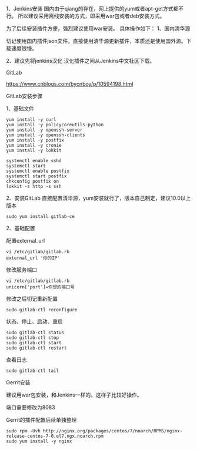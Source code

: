 1、Jenkins安装
国内由于qiang的存在，网上提供的yum或者apt-get方式都不行。
所以建议采用离线安装的方式，即采用war包或者deb安装方式。

为了后续安装插件方便，强烈建议使用war安装。
具体操作如下：
1、国内清华源

切记使用国内插件json文件。直接使用清华源更新插件，本质还是使用国外源。下载速度很慢。

2、建议先将jenkins汉化
汉化插件之间从Jenkins中文社区下载。

GitLab

https://www.cnblogs.com/bycnboy/p/10594198.html

GitLab安装步骤

1、基础文件

    yum install -y curl 
    yum install -y policycoreutils-python
    yum install -y openssh-server
    yum install -y openssh-clients
    yum install -y postfix
    yum install -y cronie
    yum install -y lokkit
    
    systemctl enable sshd
    systemctl start
    systemctl enable postfix
    systemctl start postfix
    chkconfig postfix on
    lokkit -s http -s ssh

2、安装GitLab
直接配置清华源，yum安装就行了，版本自己制定，建议10.0以上版本

    sudo yum install gitlab-ce

2、基础配置

配置external_url

    vi /etc/gitlab/gitlab.rb
    external_url '你的IP'

修改服务端口

    vi /etc/gitlab/gitlab.rb
    unicorn['port']=你想的端口号

修改之后切记重新配置

    sudo gitlab-ctl reconfigure

状态、停止、启动、重启

    sudo gitlab-ctl status
    sudo gitlab-ctl stop
    sudo gitlab-ctl start
    sudo gitlab-ctl restart

查看日志

    sudo gitlab-ctl tail
    

Gerrit安装

建议用war包安装，和Jenkins一样的。这样子比较好操作。

端口需要修改为8083

Gerrit的插件配置后续单独整理

    sudo rpm -Uvh http://nginx.org/packages/centos/7/noarch/RPMS/nginx-release-centos-7-0.el7.ngx.noarch.rpm
    sudo yum install -y nginx

